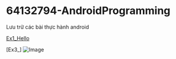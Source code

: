 # 64132794-AndroidProgramming
Lưu trữ các bài thực hành android

 
[Ex1_Hello](https://github.com/doanthanhtu220604/64132794-AndroidProgramming/tree/main/Ex1_Hello)

[Ex3_] 
![Image](https://github.com/user-attachments/assets/28d22b3d-4075-43aa-aca9-5ae7ef09f21a)
